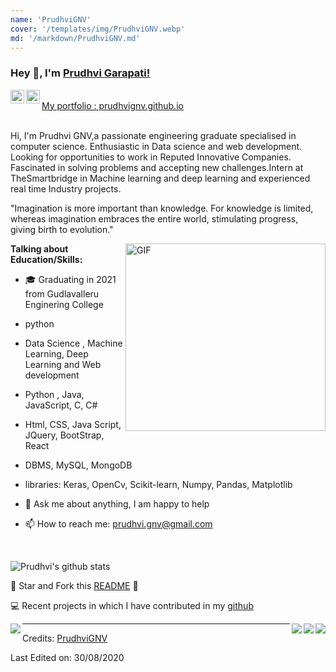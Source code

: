 ```yaml
---
name: 'PrudhviGNV'
cover: '/templates/img/PrudhviGNV.webp'
md: '/markdown/PrudhviGNV.md'
---
```



### Hey 👋, I'm [Prudhvi Garapati!](https://github.com/PrudhviGNV)


<a href="https://www.linkedin.com/in/prudhvignv/">
  <img align="left" alt="Prudhvi's LinkdeIN" width="22px" src="https://cdn.jsdelivr.net/npm/simple-icons@v3/icons/linkedin.svg" />
</a>
<a href="https://www.instagram.com/prudhvi_gnv/">
  <img align="left" alt="Prudhvi's Instagram" width="22px" src="https://cdn.jsdelivr.net/npm/simple-icons@v3/icons/instagram.svg" />
</a>
<br />
 <a href="https://prudhvignv.github.io/" align="left" > My portfolio : prudhvignv.github.io </a> 
<br />
<br />

Hi, I'm Prudhvi GNV,a passionate engineering graduate specialised in computer science. Enthusiastic in Data science and web development. Looking for opportunities to work in Reputed Innovative Companies. Fascinated in solving problems and accepting new challenges.Intern at TheSmartbridge in Machine learning and deep learning and experienced real time Industry projects.


"Imagination is more important than knowledge. For knowledge is limited, whereas imagination embraces the entire world, stimulating progress, giving birth to evolution." 



 <img align="right" height="300px" width= "320px" alt="GIF" src="https://media.giphy.com/media/CVtNe84hhYF9u/giphy.gif" />

**Talking about Education/Skills:**

- 🎓 Graduating in 2021 from Gudlavalleru Enginering College
-  python 
-  Data Science , Machine Learning, Deep Learning and Web development
- Python , Java, JavaScript, C, C#
-  Html, CSS, Java Script, JQuery, BootStrap, React
-  DBMS, MySQL, MongoDB
-  libraries: Keras, OpenCv, Scikit-learn, Numpy, Pandas, Matplotlib

- 💬 Ask me about anything, I am happy to help
- 📫 How to reach me: prudhvi.gnv@gmail.com

&nbsp;


![Prudhvi's github stats](https://github-readme-stats.vercel.app/api?username=PrudhviGNV&show_icons=true&hide_border=true)

:pushpin: Star and Fork this [README](https://github.com/PrudhviGNV/PrudhviGNV) :pencil:

💻 Recent projects in which I have contributed in my [github](https://github.com/PrudhviGNV/)


<a href="https://github.com/PrudhviGNV/FacialEmotionRecognition-usingCNN">
    <img align="right" src="https://github-readme-stats.vercel.app/api/pin/?username=PrudhviGNV&repo=FacialEmotionRecognition-usingCNN" />
</a>

<a href="https://github.com/PrudhviGNV/FaceRecognisationBasedAttendence">
  <img align="right" src="https://github-readme-stats.vercel.app/api/pin/?username=PrudhviGNV&repo=FaceRecognisationBasedAttendence" />
</a>

<a href="https://github.com/PrudhviGNV/pathFinderVisualizer">
  <img align="left" src="https://github-readme-stats.vercel.app/api/pin/?username=PrudhviGNV&repo=pathFinderVisualizer" />
</a>

<a href="https://github.com/PrudhviGNV/SpeechEmotionRecognization">
  <img align="right" src="https://github-readme-stats.vercel.app/api/pin/?username=PrudhviGNV&repo=SpeechEmotionRecognization" />
</a>

-----
Credits: [PrudhviGNV](https://github.com/PrudhviGNV)

Last Edited on: 30/08/2020